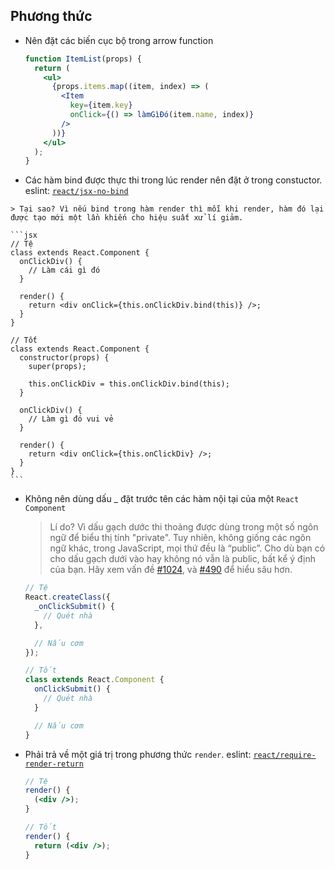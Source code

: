 
## Phương thức

  - Nên đặt các biến cục bộ trong arrow function

    ```jsx
    function ItemList(props) {
      return (
        <ul>
          {props.items.map((item, index) => (
            <Item
              key={item.key}
              onClick={() => làmGìĐó(item.name, index)}
            />
          ))}
        </ul>
      );
    }
	```

  -  Các hàm bind được thực thi trong lúc render nên đặt ở trong constuctor. eslint: [`react/jsx-no-bind`](https://github.com/yannickcr/eslint-plugin-react/blob/master/docs/rules/jsx-no-bind.md)

    > Tại sao? Vì nếu bind trong hàm render thì mỗi khi render, hàm đó lại được tạo mới một lần khiến cho hiệu suất xử lí giảm.

    ```jsx
    // Tệ
    class extends React.Component {
      onClickDiv() {
        // Làm cái gì đó
      }

      render() {
        return <div onClick={this.onClickDiv.bind(this)} />;
      }
    }

    // Tốt
    class extends React.Component {
      constructor(props) {
        super(props);

        this.onClickDiv = this.onClickDiv.bind(this);
      }

      onClickDiv() {
        // Làm gì đó vui vẻ
      }

      render() {
        return <div onClick={this.onClickDiv} />;
      }
    }
    ```

  - Không nên dùng dấu _ đặt trước tên các hàm nội tại của một `React Component`
    > Lí do? Vì dấu gạch dước thi thoảng được dùng trong một số ngôn ngữ để biểu thị tính "private". Tuy nhiên, không giống các ngôn ngữ khác, trong JavaScript, mọi thứ đều là “public”. Cho dù bạn có cho dấu gạch dưới vào hay không nó vẫn là public, bất kể ý định của bạn. Hãy xem vấn đề  [#1024](https://github.com/airbnb/javascript/issues/1024), và [#490](https://github.com/airbnb/javascript/issues/490) để hiểu sâu hơn.

    ```jsx
    // Tệ
    React.createClass({
      _onClickSubmit() {
        // Quét nhà
      },

      // Nấu cơm
    });

    // Tốt
    class extends React.Component {
      onClickSubmit() {
        // Quét nhà
      }

      // Nấu cơm
    }
    ```

  - Phải trả về một giá trị trong phương thức `render`. eslint: [`react/require-render-return`](https://github.com/yannickcr/eslint-plugin-react/blob/master/docs/rules/require-render-return.md)

    ```jsx
    // Tệ
    render() {
      (<div />);
    }

    // Tốt
    render() {
      return (<div />);
    }
    ```


